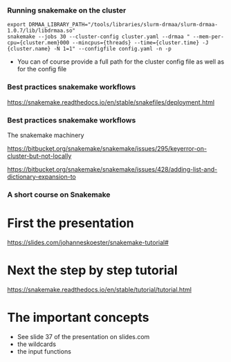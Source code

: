 ### Running snakemake on the cluster

```
export DRMAA_LIBRARY_PATH="/tools/libraries/slurm-drmaa/slurm-drmaa-1.0.7/lib/libdrmaa.so" 
snakemake --jobs 30 --cluster-config cluster.yaml --drmaa " --mem-per-cpu={cluster.mem}000 --mincpus={threads} --time={cluster.time} -J {cluster.name} -N 1=1" --configfile config.yaml -n -p
```
- You can of course provide a full path for the cluster config file as well as for the config file

### Best practices snakemake workflows

https://snakemake.readthedocs.io/en/stable/snakefiles/deployment.html

### Best practices snakemake workflows

The snakemake machinery

https://bitbucket.org/snakemake/snakemake/issues/295/keyerror-on-cluster-but-not-locally

https://bitbucket.org/snakemake/snakemake/issues/428/adding-list-and-dictionary-expansion-to

### A short course on Snakemake

# First the presentation
  https://slides.com/johanneskoester/snakemake-tutorial#

# Next the step by step tutorial
  https://snakemake.readthedocs.io/en/stable/tutorial/tutorial.html
  
# The important concepts
  * See slide 37 of the presentation on slides.com
  * the wildcards
  * the input functions
  



